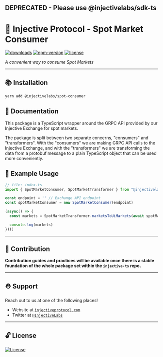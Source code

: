 ## DEPRECATED - Please use @injectivelabs/sdk-ts

# 🌟 Injective Protocol - Spot Market Consumer

[![downloads](https://img.shields.io/npm/dm/@injectivelabs/spot-consumer.svg)](https://www.npmjs.com/package/@injectivelabs/spot-consumer)
[![npm-version](https://img.shields.io/npm/v/@injectivelabs/spot-consumer.svg)](https://www.npmjs.com/package/@injectivelabs/spot-consumer)
[![license](https://img.shields.io/npm/l/express.svg)]()

_A convenient way to consume Spot Markets_

---

## 📚 Installation

```bash
yarn add @injectivelabs/spot-consumer
```

## 📖 Documentation

This package is a TypeScript wrapper around the GRPC API provided by our Injective Exchange for spot markets.

The package is split between two separate concerns, "consumers" and "transformers". With the "consumers" we are making GRPC API calls to the Injective Exchange, and with the "transformers" we are transforming the data from a protobuf message to a plain TypeScript object that can be used more conveniently.

## 📖 Example Usage

```ts
// file: index.ts
import { SpotMarketConsumer, SpotMarketTransformer } from "@injectivelabs/spot-consumer"

const endpoint = '' // Exchange API endpoint
const spotMarketConsumer = new SpotMarketConsumer(endpoint)

(async() => {
  const markets = SpotMarketTransformer.marketsToUiMarkets(await spotMarketConsumer.fetchMarkets()) // returns UiSpotMarket[]

  console.log(markets)
})()
```

---

## 📜 Contribution

**Contribution guides and practices will be available once there is a stable foundation of the whole package set within the `injective-ts` repo.**

---

## ⛑ Support

Reach out to us at one of the following places!

- Website at <a href="https://injectiveprotocol.com" target="_blank">`injectiveprotocol.com`</a>
- Twitter at <a href="https://twitter.com/InjectiveLabs" target="_blank">`@InjectiveLabs`</a>

---

## 🔓 License

[![License](https://img.shields.io/:license-mit-blue.svg?style=flat-square)](https://badges.mit-license.org)
